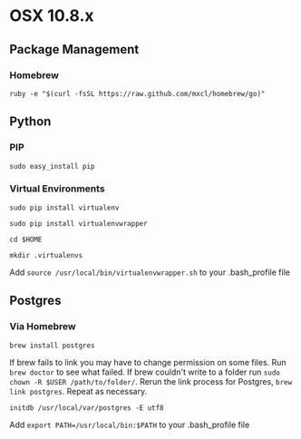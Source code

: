 # OSX 10.8.x

## Package Management

### Homebrew

`ruby -e "$(curl -fsSL https://raw.github.com/mxcl/homebrew/go)"`

## Python

### PIP

`sudo easy_install pip`

### Virtual Environments

    sudo pip install virtualenv

    sudo pip install virtualenvwrapper

    cd $HOME

    mkdir .virtualenvs

Add `source /usr/local/bin/virtualenvwrapper.sh` to your .bash_profile file

## Postgres

### Via Homebrew

    brew install postgres

If brew fails to link you may have to change permission on some files. Run `brew doctor` to see what failed. If brew couldn't write to a folder run `sudo chown -R $USER /path/to/folder/`. Rerun the link process for Postgres, `brew link postgres`. Repeat as necessary.

    initdb /usr/local/var/postgres -E utf8

Add `export PATH=/usr/local/bin:$PATH` to your .bash_profile file
